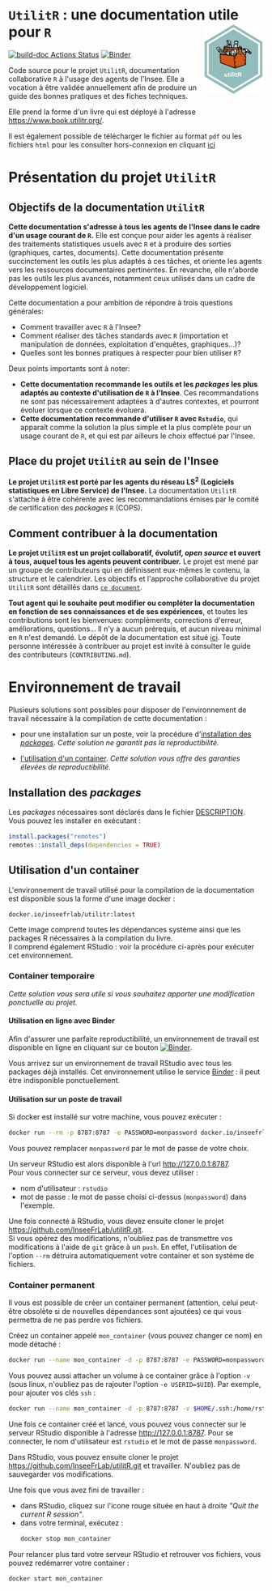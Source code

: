 # `UtilitR` : une documentation utile pour `R`  <a href='https://www.utilitr.org'><img src='resources/logo-utilitR.svg' align="right" height="139px" /></a>

<!-- badges: start -->
[![build-doc Actions Status](https://github.com/InseeFrLab/utilitR/workflows/bookdown/badge.svg)](https://github.com/InseeFrLab/utilitR/actions)
[![Binder](https://mybinder.org/badge_logo.svg)](https://mybinder.org/v2/gl/linogaliana%2FdocumentationR/binder?urlpath=rstudio)
<!-- badges: end -->

 
Code source pour le projet `UtilitR`, documentation collaborative `R` 
à l'usage des agents de l'Insee. Elle a vocation à être validée annuellement 
afin de produire un guide des bonnes pratiques et des fiches techniques.

Elle prend la forme d'un livre qui est déployé à l'adresse <https://www.book.utilitr.org/>. 

Il est également possible de télécharger le fichier au format `pdf` 
ou les  fichiers `html` pour les consulter hors-connexion en cliquant
[ici](https://gitlab.com/linogaliana/documentationR/-/jobs/artifacts/master/download?job=bookdown)

# Présentation du projet `UtilitR`

## Objectifs de la documentation `UtilitR`

**Cette documentation s'adresse à tous les agents de l'Insee dans le cadre d'un usage courant de `R`.** Elle est conçue pour aider les agents à réaliser des traitements statistiques usuels avec `R` et à produire des sorties (graphiques, cartes, documents). Cette documentation présente succinctement les outils les plus adaptés à ces tâches, et oriente les agents vers les ressources documentaires pertinentes. En revanche, elle n'aborde pas les outils les plus avancés, notamment ceux utilisés dans un cadre de développement logiciel.

Cette documentation a pour ambition de répondre à trois questions générales:

* Comment travailler avec `R` à l'Insee?
* Comment réaliser des tâches standards avec `R` (importation et manipulation de données, exploitation d'enquêtes, graphiques...)?
* Quelles sont les bonnes pratiques à respecter pour bien utiliser `R`?

Deux points importants sont à noter:

* **Cette documentation recommande les outils et les *packages* les plus adaptés au contexte d'utilisation de `R` à l'Insee**. Ces recommandations ne sont pas nécessairement adaptées à d'autres contextes, et pourront évoluer lorsque ce contexte évoluera.
* **Cette documentation recommande d'utiliser `R` avec `Rstudio`**, qui apparaît comme la solution la plus simple et la plus complète pour un usage courant de `R`, et qui est par ailleurs le choix effectué par l'Insee.

##  Place du projet `UtilitR` au sein de l'Insee

**Le projet `UtilitR` est porté par les agents du réseau LS<sup>2</sup> (Logiciels statistiques en Libre Service) de l'Insee.** La documentation `UtilitR` s'attache à être cohérente avec les recommandations émises par le comité de certification des _packages_ `R` (COPS).

## Comment contribuer à la documentation

**Le projet `UtilitR` est un projet collaboratif, évolutif, *open source* et ouvert à tous, auquel tous les agents peuvent contribuer.** Le projet est mené par un groupe de contributeurs qui en définissent eux-mêmes le contenu, la structure et le calendrier. Les objectifs et l'approche collaborative du projet `UtilitR` sont détaillés dans [`ce document`](Manifeste.md).

**Tout agent qui le souhaite peut modifier ou compléter la documentation en fonction de ses connaissances et de ses expériences**, et toutes les contributions sont les bienvenues: compléments, corrections d'erreur, améliorations, questions... Il n'y a aucun prérequis, et aucun niveau minimal en `R` n'est demandé. Le dépôt de la documentation est situé [ici](https://github.com/InseeFrLab/utilitR). Toute personne intéressée à contribuer au projet est invité à consulter le guide des contributeurs (`CONTRIBUTING.md`).

# Environnement de travail

Plusieurs solutions sont possibles pour disposer de l'environnement de travail nécessaire à la compilation de cette documentation : 

- pour une installation sur un poste, voir la procédure d'[installation des _packages_](#installation-des-packages). _Cette solution ne garantit pas la reproductibilité._

- [l'utilisation d'un container](#utilisation-dun-container). _Cette solution vous offre des garanties élevées de reproductibilité._


## Installation des _packages_

Les _packages_ nécessaires sont déclarés dans le fichier [DESCRIPTION](DESCRIPTION).  
Vous pouvez les installer en exécutant : 

```r
install.packages("remotes")
remotes::install_deps(dependencies = TRUE)
```

## Utilisation d'un container

L'environnement de travail utilisé pour la compilation de la documentation est disponible sous la forme d'une image docker :

```
docker.io/inseefrlab/utilitr:latest
```

Cette image comprend toutes les dépendances système ainsi que les packages R nécessaires à la compilation du livre.  
Il comprend également RStudio : voir la procédure ci-après pour exécuter cet environnement.

### Container temporaire

_Cette solution vous sera utile si vous souhaitez apporter une modification ponctuelle au projet._

#### Utilisation en ligne avec Binder

Afin d'assurer une parfaite reproductibilité, un environnement de travail est disponible en ligne en cliquant sur ce bouton 
[![Binder](https://mybinder.org/badge_logo.svg)](https://mybinder.org/v2/gl/linogaliana%2FdocumentationR/binder?urlpath=rstudio).

Vous arrivez sur un environnement de travail RStudio avec tous les packages déjà installés. Cet environnement utilise le service [Binder](https://mybinder.org) : il peut être indisponible ponctuellement.

#### Utilisation sur un poste de travail

Si docker est installé sur votre machine, vous pouvez exécuter : 

```bash
docker run --rm -p 8787:8787 -e PASSWORD=monpassword docker.io/inseefrlab/utilitr:latest
```

Vous pouvez remplacer `monpassword` par le mot de passe de votre choix.

Un serveur RStudio est alors disponible à l'url <http://127.0.0.1:8787>.  
Pour vous connecter sur ce serveur, vous devez utiliser :

- nom d'utilisateur : `rstudio`
- mot de passe : le mot de passe choisi ci-dessus (`monpassword`) dans l'exemple.

Une fois connecté à RStudio, vous devez ensuite cloner le projet <https://github.com/InseeFrLab/utilitR.git>.  
Si vous opérez des modifications, n'oubliez pas de transmettre vos modifications à l'aide de `git` grâce à un `push`. En effet, l'utilisation de l'option `--rm` détruira automatiquement votre container et son système de fichiers.

### Container permanent

Il vous est possible de créer un container permanent (attention, celui peut-être obsolète si de nouvelles dépendances sont ajoutées) ce qui vous permettra de ne pas perdre vos fichiers.

Créez un container appelé `mon_container` (vous pouvez changer ce nom) en mode détaché :

```bash
docker run --name mon_container -d -p 8787:8787 -e PASSWORD=monpassword docker.io/inseefrlab/utilitr:latest
```

Vous pouvez aussi attacher un volume à ce container grâce à l'option `-v` (sous linux, n'oubliez pas de rajouter l'option `-e USERID=$UID`). Par exemple, pour ajouter vos clés `ssh` : 

```bash
docker run --name mon_container -d -p 8787:8787 -v $HOME/.ssh:/home/rstudio/.ssh -e USERID=$UID -e PASSWORD=monpassword docker.io/inseefrlab/utilitr:latest
```

Une fois ce container créé et lancé, vous pouvez vous connecter sur le serveur RStudio disponible à l'adresse <http://127.0.0.1:8787>. Pour se connecter, le nom d'utilisateur est `rstudio` et le mot de passe `monpassword`.

Dans RStudio, vous pouvez ensuite cloner le projet <https://github.com/InseeFrLab/utilitR.git> et travailler. N'oubliez pas de sauvegarder vos modifications.

Une fois que vous avez fini de travailler :

- dans RStudio, cliquez sur l'icone rouge située en haut à droite _"Quit the current R session"_.
- dans votre terminal, exécutez : 
  ```bash
  docker stop mon_container
  ```

Pour relancer plus tard votre serveur RStudio et retrouver vos fichiers, vous pouvez redémarrer votre container : 

```bash
docker start mon_container
```
